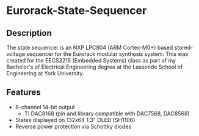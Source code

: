 # Eurorack-State-Sequencer

## Description
The state sequencer is an NXP LPC804 (ARM Cortex-M0+) based stored-voltage sequencer for the Eurorack modular synthesis system. This was created for the EECS3215 (Embedded Systems) class as part of my Bachelor's of Electrical Engineering degree at the Lassonde School of Engineering at York University.

## Features
- 8-channel 14-bit output
  - TI DAC8168 (pin and library compatible with DAC7568, DAC8568)
- States displayed on 132x64 1.3" OLED (SH1106)
- Reverse power protection via Schottky diodes
